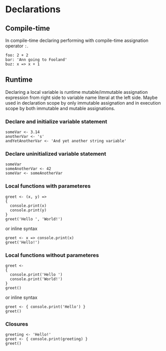 # Declarations
## Compile-time
In compile-time declaring performing with compile-time assignation operator `:`.
```
foo: 2 + 2
bar: 'Ann going to Fooland'
buz: x => x + 1
```

## Runtime
Declaring a local variable is runtime mutable/immutable assignation expression from right side to variable name literal at the left side. Maybe used in declaration scope by only immutable assignation and in execution scope by both immutable and mutable assignations.

### Declare and initialize variable statement
```
someVar <- 3.14
anotherVar <- 's'
andYetAnotherVar <- 'And yet another string variable'
```

### Declare uninitialized variable statement
```
someVar
someAnotherVar <- 42
someVar <- someAnotherVar
```

### Local functions with parameteres
```
greet <- (x, y) =>
{
  console.print(x)
  console.print(y)
}
greet('Hello ', 'World!')
```
or inline syntax
```
greet <- x => console.print(x)
greet('Hello!')
```
### Local functions without parameteres
```
greet <-
{
  console.print('Hello ')
  console.print('World!')
}
greet()
```
or inline syntax
```
greet <- { console.print('Hello') }
greet()
```
### Closures
```
greeting <- 'Hello!'
greet <- { console.print(greeting) }
greet()
```
